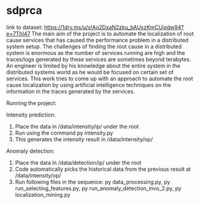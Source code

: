 # sdprca
link to dataset: https://1drv.ms/u/s!Ao2DxaN2zku_bAUszKmCUiodw94?e=7ThI47
The main aim of the project is to automate the localization of root cause services that has caused the performance problem in a distributed system setup. The challenges of finding the root cause in a distributed system is enormous as the number of services running are high and the traces/logs generated by these services are sometimes beyond terabytes. An engineer is limited by his knowledge about the entire system in the distributed systems world as he would be focused on certain set of services. This work tries to come up with an approach to automate the root cause localization by using artificial intelligence techniques on the information in the traces generated by the services.

Running the project:

Intensity prediction:
1. Place the data in /data/intensity/ip/ under the root
2. Run using the command py intensity.py
3. This generates the intensity result in /data/intensity/op/

Anomaly detection:
1. Place the data in /data/detection/ip/ under the root
2. Code automatically picks the historical data from the previous result at /data/intensity/op/
3. Run following files in the sequence: py data_processing.py, py run_selecting_features.py, py run_anomaly_detection_invo_2.py, py localization_mining.py
